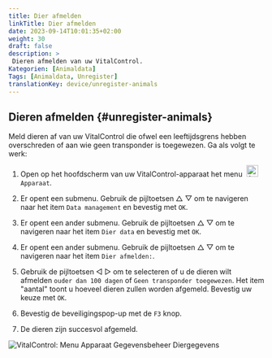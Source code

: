 ```yaml
---
title: Dier afmelden
linkTitle: Dier afmelden
date: 2023-09-14T10:01:35+02:00
weight: 30
draft: false
description: >
 Dieren afmelden van uw VitalControl.
Kategorien: [Animaldata]
Tags: [Animaldata, Unregister]
translationKey: device/unregister-animals
---
```

## Dieren afmelden {#unregister-animals}
 
Meld dieren af van uw VitalControl die ofwel een leeftijdsgrens hebben overschreden of aan wie geen transponder is toegewezen. Ga als volgt te werk:

1. Open op het hoofdscherm van uw VitalControl-apparaat het menu &nbsp;<img src="/icons/device.svg" width="23" align="bottom" alt="Apparaat" /> `Apparaat`.

2. Er opent een submenu. Gebruik de pijltoetsen △ ▽ om te navigeren naar het item `Data management` en bevestig met `OK`.

3. Er opent een ander submenu. Gebruik de pijltoetsen △ ▽ om te navigeren naar het item `Dier data` en bevestig met `OK`.

4. Er opent een ander submenu. Gebruik de pijltoetsen △ ▽ om te navigeren naar het item `Dier afmelden:`.

5. Gebruik de pijltoetsen ◁ ▷ om te selecteren of u de dieren wilt afmelden `ouder dan 100 dagen` of `Geen transponder toegewezen`. Het item "aantal" toont u hoeveel dieren zullen worden afgemeld. Bevestig uw keuze met `OK`.

6. Bevestig de beveiligingspop-up met de `F3` knop.

7. De dieren zijn succesvol afgemeld.

 ![VitalControl: Menu Apparaat Gegevensbeheer Diergegevens](../images/unregister.png "Dier afmelden")
